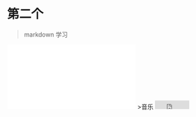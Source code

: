 # 第二个
>markdown 学习
<iframe src="//player.bilibili.com/player.html?aid=327623069&bvid=BV1JA411h7Gw&cid=171385214&p=1" scrolling="no" border="0" frameborder="no" framespacing="0" allowfullscreen="true"> </iframe>
>音乐
<EMBED src="https://c6.y.qq.com/base/fcgi-bin/u?__=tiQC4k" autostart="true" loop="true" width="80" height="20"> 
